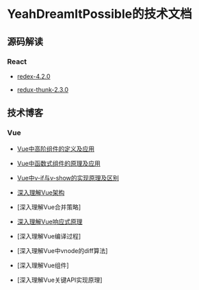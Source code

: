 # YeahDreamItPossible的技术文档

## 源码解读

### React

* [redex-4.2.0](https://github.com/YeahDreamItPossible/StepFurtureInJS/tree/main/SourceCode/Redux/v4.2.0)

* [redux-thunk-2.3.0](https://github.com/YeahDreamItPossible/StepFurtureInJS/tree/main/SourceCode/ReduxThunk/v2.3.0)

## 技术博客

### Vue

* [Vue中高阶组件的定义及应用](https://github.com/YeahDreamItPossible/StepFurtureInJS/blob/main/VBlog/Vue/Vue%E4%B8%AD%E9%AB%98%E9%98%B6%E7%BB%84%E4%BB%B6%E7%9A%84%E5%AE%9A%E4%B9%89%E5%8F%8A%E5%BA%94%E7%94%A8.md)

* [Vue中函数式组件的原理及应用](https://github.com/YeahDreamItPossible/StepFurtureInJS/blob/main/VBlog/Vue/Vue%E4%B8%AD%E5%87%BD%E6%95%B0%E5%BC%8F%E7%BB%84%E4%BB%B6%E7%9A%84%E5%8E%9F%E7%90%86%E5%8F%8A%E5%BA%94%E7%94%A8.md)

* [Vue中v-if与v-show的实现原理及区别](https://github.com/YeahDreamItPossible/StepFurtureInJS/blob/main/Vue/Advanced/Vue%E4%B8%ADv-if%E4%B8%8Ev-show%E7%9A%84%E5%AE%9E%E7%8E%B0%E5%8E%9F%E7%90%86%E5%8F%8A%E5%8C%BA%E5%88%AB.md)

* [深入理解Vue架构](https://github.com/YeahDreamItPossible/StepFurtureInJS/blob/main/Vue/SourceCode/%E6%B7%B1%E5%85%A5%E7%90%86%E8%A7%A3Vue%E6%9E%B6%E6%9E%84.md)

* [深入理解Vue合并策略]

* [深入理解Vue响应式原理](https://github.com/YeahDreamItPossible/StepFurtureInJS/blob/main/Vue/SourceCode/%E6%B7%B1%E5%85%A5%E7%90%86%E8%A7%A3Vue%E5%93%8D%E5%BA%94%E5%BC%8F%E5%8E%9F%E7%90%86.md)

* [深入理解Vue编译过程]

* [深入理解Vue中vnode的diff算法]

* [深入理解Vue组件]

* [深入理解Vue关键API实现原理]
